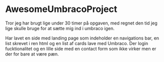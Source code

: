 # AwesomeUmbracoProject

Tror jeg har brugt lige under 30 timer på opgaven, med regnet den tid jeg lige skulle bruge for at sætte mig ind i umbraco igen.

Har lavet en side med landing page som indeholder en navigations bar, en list skrevet i ren html og en list af cards lave med Umbraco. 
Der login fucktionalitet og en lille side med en contact form som ikke virker men er der for bare at være pæn.
